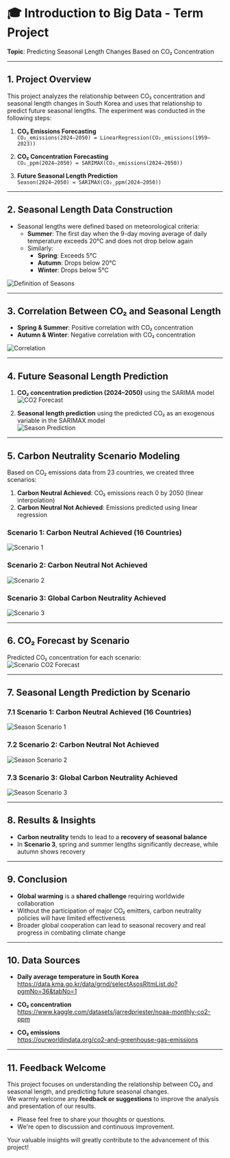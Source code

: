 # 🎓 Introduction to Big Data - Term Project

**Topic**: Predicting Seasonal Length Changes Based on CO₂ Concentration

---

## 1. Project Overview

This project analyzes the relationship between CO₂ concentration and seasonal length changes in South Korea and uses that relationship to predict future seasonal lengths. The experiment was conducted in the following steps:

1. **CO₂ Emissions Forecasting**  
   `CO₂_emissions(2024–2050) = LinearRegression(CO₂_emissions(1959–2023))`

2. **CO₂ Concentration Forecasting**  
   `CO₂_ppm(2024–2050) = SARIMAX(CO₂_emissions(2024–2050))`

3. **Future Seasonal Length Prediction**  
   `Season(2024–2050) = SARIMAX(CO₂_ppm(2024–2050))`

---

## 2. Seasonal Length Data Construction

- Seasonal lengths were defined based on meteorological criteria:
  - **Summer**: The first day when the 9-day moving average of daily temperature exceeds 20°C and does not drop below again
  - Similarly:
    - **Spring**: Exceeds 5°C
    - **Autumn**: Drops below 20°C
    - **Winter**: Drops below 5°C

![Definition of Seasons](./img/season.png)

---

## 3. Correlation Between CO₂ and Seasonal Length

- **Spring & Summer**: Positive correlation with CO₂ concentration  
- **Autumn & Winter**: Negative correlation with CO₂ concentration

![Correlation](./img/corr_season_co2.png)

---

## 4. Future Seasonal Length Prediction

1. **CO₂ concentration prediction (2024–2050)** using the SARIMA model  
   ![CO2 Forecast](./img/co2_pred.png)

2. **Seasonal length prediction** using the predicted CO₂ as an exogenous variable in the SARIMAX model  
   ![Season Prediction](./img/season_pred.png)

---

## 5. Carbon Neutrality Scenario Modeling

Based on CO₂ emissions data from 23 countries, we created three scenarios:

1. **Carbon Neutral Achieved**: CO₂ emissions reach 0 by 2050 (linear interpolation)
2. **Carbon Neutral Not Achieved**: Emissions predicted using linear regression

### Scenario 1: Carbon Neutral Achieved (16 Countries)  
![Scenario 1](./img/scenario_1.png)

### Scenario 2: Carbon Neutral Not Achieved  
![Scenario 2](./img/scenario_2.png)

### Scenario 3: Global Carbon Neutrality Achieved  
![Scenario 3](./img/scenario_3.png)

---

## 6. CO₂ Forecast by Scenario

Predicted CO₂ concentration for each scenario:  
![Scenario CO2 Forecast](./img/scenario_co2_ppm.png)

---

## 7. Seasonal Length Prediction by Scenario

### 7.1 Scenario 1: Carbon Neutral Achieved (16 Countries)  
![Season Scenario 1](./img/scenario_season_1.png)

### 7.2 Scenario 2: Carbon Neutral Not Achieved  
![Season Scenario 2](./img/scenario_season_2.png)

### 7.3 Scenario 3: Global Carbon Neutrality Achieved  
![Season Scenario 3](./img/scenario_season_3.png)

---

## 8. Results & Insights

- **Carbon neutrality** tends to lead to a **recovery of seasonal balance**
- In **Scenario 3**, spring and summer lengths significantly decrease, while autumn shows recovery

---

## 9. Conclusion

- **Global warming** is a **shared challenge** requiring worldwide collaboration
- Without the participation of major CO₂ emitters, carbon neutrality policies will have limited effectiveness
- Broader global cooperation can lead to seasonal recovery and real progress in combating climate change

---

## 10. Data Sources

- **Daily average temperature in South Korea**  
  https://data.kma.go.kr/data/grnd/selectAsosRltmList.do?pgmNo=36&tabNo=1

- **CO₂ concentration**  
  https://www.kaggle.com/datasets/jarredpriester/noaa-monthly-co2-ppm

- **CO₂ emissions**  
  https://ourworldindata.org/co2-and-greenhouse-gas-emissions

---

## 11. Feedback Welcome

This project focuses on understanding the relationship between CO₂ and seasonal length, and predicting future seasonal changes.  
We warmly welcome any **feedback or suggestions** to improve the analysis and presentation of our results.

- Please feel free to share your thoughts or questions.
- We're open to discussion and continuous improvement.

Your valuable insights will greatly contribute to the advancement of this project!
